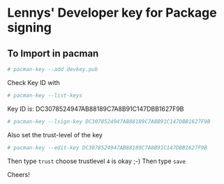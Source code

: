 # Lennys' Developer key for Package signing

## To Import in pacman

```sh
# pacman-key --add devkey.pub
```

Check Key ID with
```sh
# pacman-key --list-keys
```

Key ID is: DC3078524947AB88189C7A8B91C147DBB1627F9B

```sh
# pacman-key --lsign-key DC3078524947AB88189C7A8B91C147DBB1627F9B
```

Also set the trust-level of the key

```sh
# pacman-key --edit-key DC3078524947AB88189C7A8B91C147DBB1627F9B
```

Then type `trust` choose trustlevel `4` is okay ;-)
Then type `save`

Cheers!
